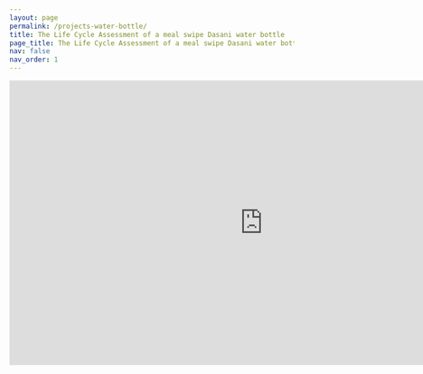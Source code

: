 ```yaml
---
layout: page
permalink: /projects-water-bottle/
title: The Life Cycle Assessment of a meal swipe Dasani water bottle
page_title: The Life Cycle Assessment of a meal swipe Dasani water bottle
nav: false
nav_order: 1
---
```


<iframe width="896" height="504" src="https://www.youtube.com/embed/Nansy2SfcUE?si=FhvkUNaXZmPYFkII" title="YouTube video player" frameborder="0" allow="accelerometer; autoplay; clipboard-write; encrypted-media; gyroscope; picture-in-picture; web-share" referrerpolicy="strict-origin-when-cross-origin" allowfullscreen></iframe>

<!--
<video width="1280" height="720" controls preload="auto">
  <source src="{{ site.baseurl }}/assets/video/Coffee EIOLCA.mp4" type="video/mp4">
  Your browser does not support the video tag.
</video>
-->
